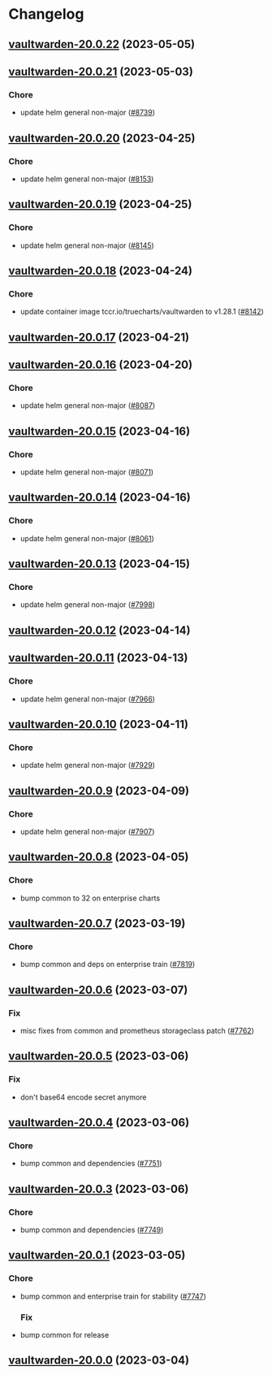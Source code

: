 # Changelog



## [vaultwarden-20.0.22](https://github.com/truecharts/charts/compare/vaultwarden-20.0.21...vaultwarden-20.0.22) (2023-05-05)




## [vaultwarden-20.0.21](https://github.com/truecharts/charts/compare/vaultwarden-20.0.20...vaultwarden-20.0.21) (2023-05-03)

### Chore

- update helm general non-major ([#8739](https://github.com/truecharts/charts/issues/8739))
  
  


## [vaultwarden-20.0.20](https://github.com/truecharts/charts/compare/vaultwarden-20.0.19...vaultwarden-20.0.20) (2023-04-25)

### Chore

- update helm general non-major ([#8153](https://github.com/truecharts/charts/issues/8153))
  
  


## [vaultwarden-20.0.19](https://github.com/truecharts/charts/compare/vaultwarden-20.0.18...vaultwarden-20.0.19) (2023-04-25)

### Chore

- update helm general non-major ([#8145](https://github.com/truecharts/charts/issues/8145))
  
  


## [vaultwarden-20.0.18](https://github.com/truecharts/charts/compare/vaultwarden-20.0.17...vaultwarden-20.0.18) (2023-04-24)

### Chore

- update container image tccr.io/truecharts/vaultwarden to v1.28.1 ([#8142](https://github.com/truecharts/charts/issues/8142))
  
  


## [vaultwarden-20.0.17](https://github.com/truecharts/charts/compare/vaultwarden-20.0.16...vaultwarden-20.0.17) (2023-04-21)




## [vaultwarden-20.0.16](https://github.com/truecharts/charts/compare/vaultwarden-20.0.15...vaultwarden-20.0.16) (2023-04-20)

### Chore

- update helm general non-major ([#8087](https://github.com/truecharts/charts/issues/8087))
  
  


## [vaultwarden-20.0.15](https://github.com/truecharts/charts/compare/vaultwarden-20.0.14...vaultwarden-20.0.15) (2023-04-16)

### Chore

- update helm general non-major ([#8071](https://github.com/truecharts/charts/issues/8071))
  
  


## [vaultwarden-20.0.14](https://github.com/truecharts/charts/compare/vaultwarden-20.0.13...vaultwarden-20.0.14) (2023-04-16)

### Chore

- update helm general non-major ([#8061](https://github.com/truecharts/charts/issues/8061))
  
  


## [vaultwarden-20.0.13](https://github.com/truecharts/charts/compare/vaultwarden-20.0.12...vaultwarden-20.0.13) (2023-04-15)

### Chore

- update helm general non-major ([#7998](https://github.com/truecharts/charts/issues/7998))
  
  


## [vaultwarden-20.0.12](https://github.com/truecharts/charts/compare/vaultwarden-20.0.11...vaultwarden-20.0.12) (2023-04-14)




## [vaultwarden-20.0.11](https://github.com/truecharts/charts/compare/vaultwarden-20.0.10...vaultwarden-20.0.11) (2023-04-13)

### Chore

- update helm general non-major ([#7966](https://github.com/truecharts/charts/issues/7966))
  
  


## [vaultwarden-20.0.10](https://github.com/truecharts/charts/compare/vaultwarden-20.0.9...vaultwarden-20.0.10) (2023-04-11)

### Chore

- update helm general non-major ([#7929](https://github.com/truecharts/charts/issues/7929))
  
  


## [vaultwarden-20.0.9](https://github.com/truecharts/charts/compare/vaultwarden-20.0.8...vaultwarden-20.0.9) (2023-04-09)

### Chore

- update helm general non-major ([#7907](https://github.com/truecharts/charts/issues/7907))
  
  


## [vaultwarden-20.0.8](https://github.com/truecharts/charts/compare/vaultwarden-20.0.7...vaultwarden-20.0.8) (2023-04-05)

### Chore

- bump common to 32 on enterprise charts
  
  


## [vaultwarden-20.0.7](https://github.com/truecharts/charts/compare/vaultwarden-20.0.6...vaultwarden-20.0.7) (2023-03-19)

### Chore

- bump common and deps on enterprise train ([#7819](https://github.com/truecharts/charts/issues/7819))
  
  


## [vaultwarden-20.0.6](https://github.com/truecharts/charts/compare/vaultwarden-20.0.5...vaultwarden-20.0.6) (2023-03-07)

### Fix

- misc fixes from common and prometheus storageclass patch ([#7762](https://github.com/truecharts/charts/issues/7762))
  
  


## [vaultwarden-20.0.5](https://github.com/truecharts/charts/compare/vaultwarden-20.0.4...vaultwarden-20.0.5) (2023-03-06)

### Fix

- don't base64 encode secret anymore
  
  


## [vaultwarden-20.0.4](https://github.com/truecharts/charts/compare/vaultwarden-20.0.3...vaultwarden-20.0.4) (2023-03-06)

### Chore

- bump common and dependencies ([#7751](https://github.com/truecharts/charts/issues/7751))
  
  


## [vaultwarden-20.0.3](https://github.com/truecharts/charts/compare/vaultwarden-20.0.1...vaultwarden-20.0.3) (2023-03-06)

### Chore

- bump common and dependencies ([#7749](https://github.com/truecharts/charts/issues/7749))
  
  


## [vaultwarden-20.0.1](https://github.com/truecharts/charts/compare/vaultwarden-20.0.0...vaultwarden-20.0.1) (2023-03-05)

### Chore

- bump common and enterprise train for stability ([#7747](https://github.com/truecharts/charts/issues/7747))
  
  ### Fix

- bump common for release
  
  


## [vaultwarden-20.0.0](https://github.com/truecharts/charts/compare/vaultwarden-19.0.23...vaultwarden-20.0.0) (2023-03-04)

